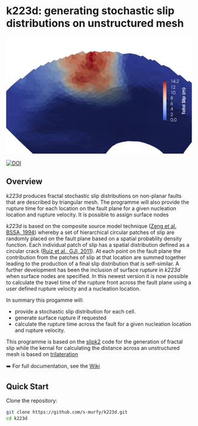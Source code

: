
# k223d: generating stochastic slip distributions on unstructured mesh

<p align="center">
  <img src=".github/assets/SlipEg.png" alt="Overview of k223d" width="600"/>
</p>

[![DOI](https://zenodo.org/badge/111907406.svg)](https://doi.org/10.5281/zenodo.7525448)

## Overview

_k223d_ produces fractal stochastic slip distributions on non-planar faults that are described by triangular mesh. The programme will also provide the rupture time for each location on the fault plane for a given nucleation location and rupture velocity. It is possible to assign surface nodes 

_k223d_ is based on the composite source model technique ([Zeng et al. BSSA, 1994](https://agupubs.onlinelibrary.wiley.com/doi/abs/10.1029/94GL00367)) whereby a set of hierarchical circular patches of slip are randomly placed on the fault plane based on a spatial probablity density function. Each individual patch of slip has a spatial distribution defined as a circular crack ([Ruiz et al., GJI, 2011](https://academic.oup.com/gji/article/186/1/226/697919)). At each point on the fault plane the contribution from the patches of slip at that location are summed together leading to the production of a final slip distribution that is self-similar. A further development has been the inclusion of surface rupture in _k223d_ when surface nodes are specified. In this newest version it is now possible to calculate the travel time of the rupture front across the fault plane using a user defined rupture velocity and a nucleation location.  

In summary this progamme will:
- provide a stochastic slip distribution for each cell. 
- generate surface rupture if requested
- calculate the rupture time across the fault for a given nucleation location and rupture velocity. 

This programme is based on the [slipk2](https://github.com/andherit/slipk2) code for the generation of fractal slip while the kernal for calculating the distance across an unstructured mesh is based on [trilateration](https://github.com/andherit/trilateration)


➡️ For full documentation, see the [Wiki](https://github.com/s-murfy/k223d/wiki)


## Quick Start
Clone the repository:
```bash
git clone https://github.com/s-murfy/k223d.git
cd k223d
```




